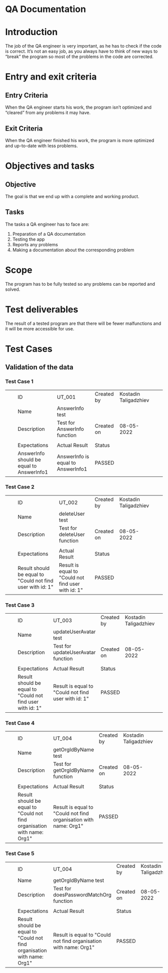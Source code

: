 # QA Documentation
# Introduction
The job of the QA engineer is very important, as he has to check if the code is correct. It’s not an easy job, as you always have to think of new ways to “break” the program so most of the problems in the code are corrected.

# Entry and exit criteria
## Entry Criteria
When the QA engineer starts his work, the program isn’t optimized and “cleared” from any problems it may have.

## Exit Criteria
When the QA engineer finished his work, the program is more optimized and up-to-date with less problems.

# Objectives and tasks
## Objective
The goal is that we end up with a complete and working product.

## Tasks
The tasks a QA engineer has to face are:
1.	Preparation of a QA documentation
2.	Testing the app
3.	Reports any problems
4.	Making a documentation about the corresponding problem

# Scope
The program has to be fully tested so any problems can be reported and solved.

# Test deliverables
The result of a tested program are that there will be fewer malfunctions and it will be more accessible for use.

# Test Cases
## Validation of the data
### Test Case 1
| | | | | | | | |
|-|-|-|-|-|-|-|-|
| | |ID|UT_001|Created by|Kostadin Taligadzhiev | | |
| | |Name| AnswerInfo test | | | | |
| | |Description|Test for AnswerInfo function |Created on|08-05-2022| | |
| | | | | | | | |
| | |Expectations|Actual Result|Status|
| | |AnswerInfo should be equal to AnswerInfo1|AnswerInfo is equal to AnswerInfo1|PASSED|

### Test Case 2
| | | | | | | | |
|-|-|-|-|-|-|-|-|
| | |ID|UT_002|Created by|Kostadin Taligadzhiev | | |
| | |Name| deleteUser test | | | | |
| | |Description|Test for deleteUser function |Created on|08-05-2022| | |
| | | | | | | | |
| | |Expectations|Actual Result|Status|
| | |Result should be equal to "Could not find user with id: 1"|Result is equal to "Could not find user with id: 1"|PASSED|


### Test Case 3
| | | | | | | | |
|-|-|-|-|-|-|-|-|
| | |ID|UT_003|Created by|Kostadin Taligadzhiev | | |
| | |Name| updateUserAvatar test | | | | |
| | |Description|Test for updateUserAvatar function|Created on|08-05-2022| | |
| | | | | | | | |
| | |Expectations|Actual Result|Status|
| | |Result should be equal to "Could not find user with id: 1"|Result is equal to "Could not find user with id: 1"|PASSED|

### Test Case 4
| | | | | | | | |
|-|-|-|-|-|-|-|-|
| | |ID|UT_004|Created by|Kostadin Taligadzhiev | | |
| | |Name| getOrgIdByName test | | | | |
| | |Description|Test for getOrgIdByName function|Created on|08-05-2022| | |
| | | | | | | | |
| | |Expectations|Actual Result|Status|
| | |Result should be equal to "Could not find organisation with name: Org1"|Result is equal to "Could not find organisation with name: Org1"|PASSED|


### Test Case 5
| | | | | | | | |
|-|-|-|-|-|-|-|-|
| | |ID|UT_004|Created by|Kostadin Taligadzhiev | | |
| | |Name| getOrgIdByName test | | | | |
| | |Description|Test for doesPasswordMatchOrg function|Created on|08-05-2022| | |
| | | | | | | | |
| | |Expectations|Actual Result|Status|
| | |Result should be equal to "Could not find organisation with name: Org1"|Result is equal to "Could not find organisation with name: Org1"|PASSED|
